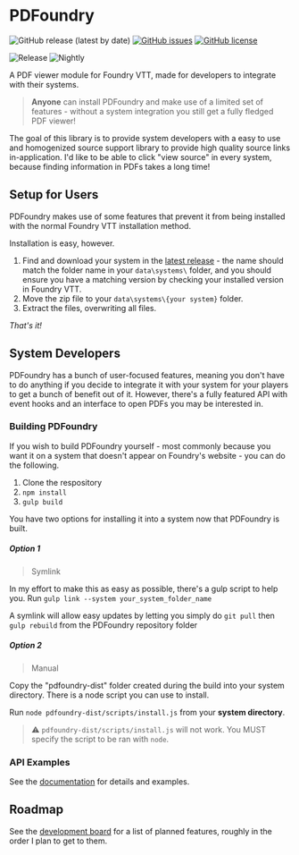 # PDFoundry

![GitHub release (latest by date)](https://img.shields.io/github/v/release/DJPhoenix719/PDFoundry)
[![GitHub issues](https://img.shields.io/github/issues/Djphoenix719/PDFoundry)](https://github.com/Djphoenix719/PDFoundry/issues)
[![GitHub license](https://img.shields.io/github/license/Djphoenix719/PDFoundry)](https://github.com/Djphoenix719/PDFoundry/blob/master/LICENSE)

![Release](https://github.com/Djphoenix719/PDFoundry/workflows/Release/badge.svg)
![Nightly](https://github.com/Djphoenix719/PDFoundry/workflows/Nightly/badge.svg)

A PDF viewer module for Foundry VTT, made for developers to integrate with their systems.

> **Anyone** can install PDFoundry and make use of a limited set of features - without a system integration you still get a fully fledged PDF viewer! 

The goal of this library is to provide system developers with a easy to use and homogenized source support library to provide high quality source links in-application. I'd like to be able to click "view source" in every system, because finding information in PDFs takes a long time!

## Setup for Users
PDFoundry makes use of some features that prevent it from being installed with the normal Foundry VTT installation method.

Installation is easy, however.
1. Find and download your system in the [latest release](https://github.com/Djphoenix719/PDFoundry/releases/latest) - the name should match the folder name in your `data\systems\` folder, and you should ensure you have a matching version by checking your installed version in Foundry VTT.
2. Move the zip file to your `data\systems\{your system}` folder.
3. Extract the files, overwriting all files.

*That's it!*

## System Developers
PDFoundry has a bunch of user-focused features, meaning you don't have to do anything if you decide to integrate it with your system for your players to get a bunch of benefit out of it. However, there's a fully featured API with event hooks and an interface to open PDFs you may be interested in.

### Building PDFoundry
If you wish to build PDFoundry yourself - most commonly because you want it on a system that doesn't appear on Foundry's website - you can do the following.

1. Clone the respository
2. `npm install`
3. `gulp build`

You have two options for installing it into a system now that PDFoundry is built.

##### Option 1
> Symlink

In my effort to make this as easy as possible, there's a gulp script to help you. Run `gulp link --system your_system_folder_name`

A symlink will allow easy updates by letting you simply do `git pull` then `gulp rebuild` from the PDFoundry repository folder

##### Option 2
> Manual

Copy the "pdfoundry-dist" folder created during the build into your system directory. There is a node script you can use to install.

Run `node pdfoundry-dist/scripts/install.js` from your **system directory**.

> :warning: `pdfoundry-dist/scripts/install.js` will not work. You MUST specify the script to be ran with `node`.

### API Examples

See the [documentation](https://djphoenix719.github.io/PDFoundry/index.html) for details and examples.

## Roadmap
See the [development board](https://github.com/Djphoenix719/PDFoundry/projects/1#column-9772243) for a list of planned features, roughly in the order I plan to get to them.
